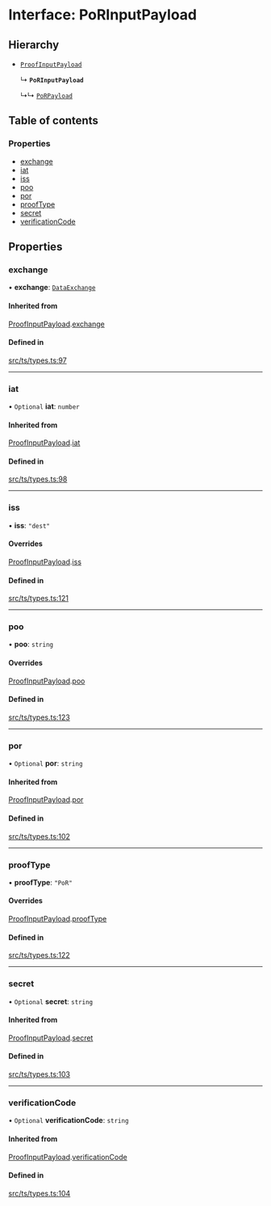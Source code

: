 # Interface: PoRInputPayload

## Hierarchy

- [`ProofInputPayload`](ProofInputPayload.md)

  ↳ **`PoRInputPayload`**

  ↳↳ [`PoRPayload`](PoRPayload.md)

## Table of contents

### Properties

- [exchange](PoRInputPayload.md#exchange)
- [iat](PoRInputPayload.md#iat)
- [iss](PoRInputPayload.md#iss)
- [poo](PoRInputPayload.md#poo)
- [por](PoRInputPayload.md#por)
- [proofType](PoRInputPayload.md#prooftype)
- [secret](PoRInputPayload.md#secret)
- [verificationCode](PoRInputPayload.md#verificationcode)

## Properties

### exchange

• **exchange**: [`DataExchange`](DataExchange.md)

#### Inherited from

[ProofInputPayload](ProofInputPayload.md).[exchange](ProofInputPayload.md#exchange)

#### Defined in

[src/ts/types.ts:97](https://gitlab.com/i3-market/code/wp3/t3.2/conflict-resolution/non-repudiation-protocol/-/blob/97869db/src/ts/types.ts#L97)

___

### iat

• `Optional` **iat**: `number`

#### Inherited from

[ProofInputPayload](ProofInputPayload.md).[iat](ProofInputPayload.md#iat)

#### Defined in

[src/ts/types.ts:98](https://gitlab.com/i3-market/code/wp3/t3.2/conflict-resolution/non-repudiation-protocol/-/blob/97869db/src/ts/types.ts#L98)

___

### iss

• **iss**: ``"dest"``

#### Overrides

[ProofInputPayload](ProofInputPayload.md).[iss](ProofInputPayload.md#iss)

#### Defined in

[src/ts/types.ts:121](https://gitlab.com/i3-market/code/wp3/t3.2/conflict-resolution/non-repudiation-protocol/-/blob/97869db/src/ts/types.ts#L121)

___

### poo

• **poo**: `string`

#### Overrides

[ProofInputPayload](ProofInputPayload.md).[poo](ProofInputPayload.md#poo)

#### Defined in

[src/ts/types.ts:123](https://gitlab.com/i3-market/code/wp3/t3.2/conflict-resolution/non-repudiation-protocol/-/blob/97869db/src/ts/types.ts#L123)

___

### por

• `Optional` **por**: `string`

#### Inherited from

[ProofInputPayload](ProofInputPayload.md).[por](ProofInputPayload.md#por)

#### Defined in

[src/ts/types.ts:102](https://gitlab.com/i3-market/code/wp3/t3.2/conflict-resolution/non-repudiation-protocol/-/blob/97869db/src/ts/types.ts#L102)

___

### proofType

• **proofType**: ``"PoR"``

#### Overrides

[ProofInputPayload](ProofInputPayload.md).[proofType](ProofInputPayload.md#prooftype)

#### Defined in

[src/ts/types.ts:122](https://gitlab.com/i3-market/code/wp3/t3.2/conflict-resolution/non-repudiation-protocol/-/blob/97869db/src/ts/types.ts#L122)

___

### secret

• `Optional` **secret**: `string`

#### Inherited from

[ProofInputPayload](ProofInputPayload.md).[secret](ProofInputPayload.md#secret)

#### Defined in

[src/ts/types.ts:103](https://gitlab.com/i3-market/code/wp3/t3.2/conflict-resolution/non-repudiation-protocol/-/blob/97869db/src/ts/types.ts#L103)

___

### verificationCode

• `Optional` **verificationCode**: `string`

#### Inherited from

[ProofInputPayload](ProofInputPayload.md).[verificationCode](ProofInputPayload.md#verificationcode)

#### Defined in

[src/ts/types.ts:104](https://gitlab.com/i3-market/code/wp3/t3.2/conflict-resolution/non-repudiation-protocol/-/blob/97869db/src/ts/types.ts#L104)
